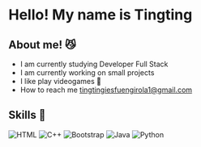 # Hello! My name is Tingting

## About me! 😼
- I am currently studying Developer Full Stack
- I am currently working on small projects
- I like play videogames 👾
- How to reach me tingtingiesfuengirola1@gmail.com

## Skills 🚀

![HTML](https://img.shields.io/badge/-HTML-05122A?style=flat&logo=HTML5)
![C++](https://img.shields.io/badge/-C++-05122A?style=flat&logo=C%2B%2B&logoColor=00599C)
![Bootstrap](https://img.shields.io/badge/-Bootstrap-05122A?style=flat&logo=bootstrap&logoColor=563D7C)
![Java](https://img.shields.io/badge/Java-%23150458.svg?style=flat&logo=java&logoColor=orange)
![Python](https://img.shields.io/badge/-Python-05122A?style=flat&logo=python)
